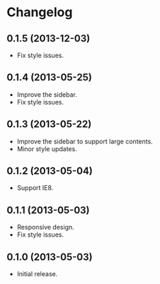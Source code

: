 # Changelog

## 0.1.5 (2013-12-03)
- Fix style issues.

## 0.1.4 (2013-05-25)
- Improve the sidebar.
- Fix style issues.

## 0.1.3 (2013-05-22)
- Improve the sidebar to support large contents.
- Minor style updates.

## 0.1.2 (2013-05-04)
- Support IE8.

## 0.1.1 (2013-05-03)
- Responsive design.
- Fix style issues.

## 0.1.0 (2013-05-03)
- Initial release.
